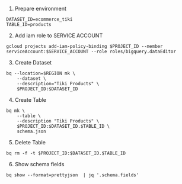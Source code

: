 1. Prepare environment
```
DATASET_ID=ecommerce_tiki
TABLE_ID=products
```

2. Add iam role to SERVICE ACCOUNT 
```
gcloud projects add-iam-policy-binding $PROJECT_ID --member serviceAccount:$SERVICE_ACCOUNT --role roles/bigquery.dataEditor
```

3. Create Dataset
```
bq --location=$REGION mk \
    --dataset \
    --description="Tiki Products" \
    $PROJECT_ID:$DATASET_ID
```

4. Create Table
```
bq mk \
    --table \
    --description "Tiki Products" \
    $PROJECT_ID:$DATASET_ID.$TABLE_ID \
    schema.json
```

5. Delete Table
```
bq rm -f -t $PROJECT_ID:$DATASET_ID.$TABLE_ID
```

6. Show schema fields
```
bq show --format=prettyjson  | jq '.schema.fields' 
```
